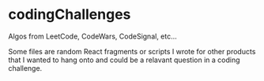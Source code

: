 # codingChallenges

Algos from LeetCode, CodeWars, CodeSignal, etc...

Some files are random React fragments or scripts I wrote for other products that I wanted to hang onto and could be a relavant question in a coding challenge.
